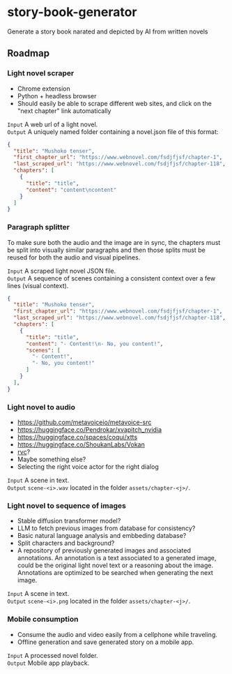 # story-book-generator
Generate a story book narated and depicted by AI from written novels

## Roadmap

### Light novel scraper

- Chrome extension
- Python + headless browser
- Should easily be able to scrape different web sites, and click on the "next chapter" link automatically

`Input` A web url of a light novel.  
`Output` A uniquely named folder containing a novel.json file of this format:  
```json
{
  "title": "Mushoko tenser",
  "first_chapter_url": "https://www.webnovel.com/fsdjfjsf/chapter-1",
  "last_scraped_url": "https://www.webnovel.com/fsdjfjsf/chapter-118",
  "chapters": [
    {
      "title": "title",
      "content": "content\ncontent"
    }
  ]
}
```

### Paragraph splitter

To make sure both the audio and the image are in sync, the chapters must be split into visually similar paragraphs and then those splits must be reused for both the audio and visual pipelines.  

`Input` A scraped light novel JSON file.  
`Output` A sequence of scenes containing a consistent context over a few lines (visual context).  
```json
{
  "title": "Mushoko tenser",
  "first_chapter_url": "https://www.webnovel.com/fsdjfjsf/chapter-1",
  "last_scraped_url": "https://www.webnovel.com/fsdjfjsf/chapter-118",
  "chapters": [
    {
      "title": "title",
      "content": "- Content!\n- No, you content!",
      "scenes": [
        "- Content!",
        "- No, you content!"
      ]
    }
  ],
}
```

### Light novel to audio
- https://github.com/metavoiceio/metavoice-src
- https://huggingface.co/Pendrokar/xvapitch_nvidia
- https://huggingface.co/spaces/coqui/xtts
- https://huggingface.co/ShoukanLabs/Vokan
- [rvc](https://github.com/RVC-Project/Retrieval-based-Voice-Conversion-WebUI)?
- Maybe something else?
- Selecting the right voice actor for the right dialog

`Input` A scene in text.  
`Output` `scene-<i>.wav` located in the folder `assets/chapter-<j>/`.  

### Light novel to sequence of images

- Stable diffusion transformer model?
- LLM to fetch previous images from database for consistency?
- Basic natural language analysis and embbeding database?
- Split characters and background?
- A repository of previously generated images and associated annotations. An annotation is a text associated to a generated image, could be the original light novel text or a reasoning about the image. Annotations are optimized to be searched when generating the next image.

`Input` A scene in text.  
`Output` `scene-<i>.png` located in the folder `assets/chapter-<j>/`.  

### Mobile consumption

- Consume the audio and video easily from a cellphone while traveling.  
- Offline generation and save generated story on a mobile app.  

`Input` A processed novel folder.  
`Output` Mobile app playback.  
